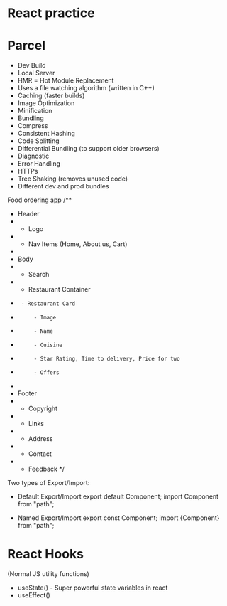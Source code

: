 # React practice

# Parcel
- Dev Build
- Local Server
- HMR = Hot Module Replacement
- Uses a file watching algorithm (written in C++)
- Caching (faster builds)
- Image Optimization
- Minification
- Bundling
- Compress
- Consistent Hashing
- Code Splitting
- Differential Bundling (to support older browsers)
- Diagnostic
- Error Handling
- HTTPs
- Tree Shaking (removes unused code)
- Different dev and prod bundles


Food ordering app
/**
 * Header
 *  - Logo
 *  - Nav Items (Home, About us, Cart)
 * 
 * Body
 *  - Search
 *  - Restaurant Container
 *      - Restaurant Card
 *          - Image
 *          - Name
 *          - Cuisine
 *          - Star Rating, Time to delivery, Price for two
 *          - Offers
 * 
 * Footer
 *  - Copyright
 *  - Links
 *  - Address
 *  - Contact
 *  - Feedback
 */

 Two types of Export/Import:
 - Default Export/Import
    export default Component;
    import Component from "path";

- Named Export/Import
    export const Component;
    import {Component} from "path";

# React Hooks
(Normal JS utility functions)
- useState() - Super powerful state variables in react
- useEffect()